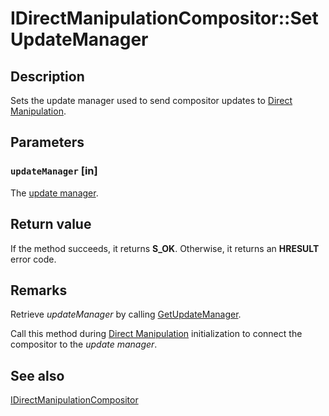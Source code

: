 # IDirectManipulationCompositor::SetUpdateManager

## Description

 Sets the update manager used to send compositor updates to [Direct Manipulation](https://learn.microsoft.com/previous-versions/windows/desktop/directmanipulation/direct-manipulation-portal).

## Parameters

### `updateManager` [in]

The [update manager](https://learn.microsoft.com/previous-versions/windows/desktop/api/directmanipulation/nn-directmanipulation-idirectmanipulationupdatemanager).

## Return value

If the method succeeds, it returns **S_OK**. Otherwise, it returns an **HRESULT** error code.

## Remarks

Retrieve *updateManager* by calling [GetUpdateManager](https://learn.microsoft.com/previous-versions/windows/desktop/api/directmanipulation/nf-directmanipulation-idirectmanipulationmanager-getupdatemanager).

Call this method during [Direct Manipulation](https://learn.microsoft.com/previous-versions/windows/desktop/directmanipulation/direct-manipulation-portal) initialization to connect the compositor to the *update manager*.

## See also

[IDirectManipulationCompositor](https://learn.microsoft.com/previous-versions/windows/desktop/api/directmanipulation/nn-directmanipulation-idirectmanipulationcompositor)